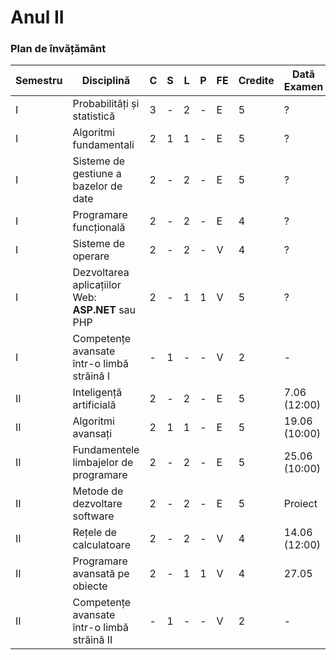 
# Anul II
### Plan de învățământ
| Semestru | Disciplină                                       | C | S | L | P | FE | Credite | Dată Examen  |
|----------|--------------------------------------------------|---|---|---|---|----|---------|--------------|
| I        | Probabilități și statistică                      | 3 | - | 2 | - | E  | 5       | ?            |
| I        | Algoritmi fundamentali                           | 2 | 1 | 1 | - | E  | 5       | ?            |
| I        | Sisteme de gestiune a bazelor de date            | 2 | - | 2 | - | E  | 5       | ?            |
| I        | Programare funcțională                           | 2 | - | 2 | - | E  | 4       | ?            |
| I        | Sisteme de operare                               | 2 | - | 2 | - | V  | 4       | ?            |
| I        | Dezvoltarea aplicațiilor Web: **ASP.NET** sau PHP| 2 | - | 1 | 1 | V  | 5       | ?            |
| I        | Competențe avansate într-o limbă străină I       | - | 1 | - | - | V  | 2       | -            |
| II       | Inteligență artificială                          | 2 | - | 2 | - | E  | 5       | 7.06 (12:00) |
| II       | Algoritmi avansați                               | 2 | 1 | 1 | - | E  | 5       | 19.06 (10:00)|
| II       | Fundamentele limbajelor de programare            | 2 | - | 2 | - | E  | 5       | 25.06 (10:00)|
| II       | Metode de dezvoltare software                    | 2 | - | 2 | - | E  | 5       | Proiect      |
| II       | Rețele de calculatoare                           | 2 | - | 2 | - | V  | 4       | 14.06 (12:00)|
| II       | Programare avansată pe obiecte                   | 2 | - | 1 | 1 | V  | 4       | 27.05        |
| II       | Competențe avansate într-o limbă străină II      | - | 1 | - | - | V  | 2       | -            |
